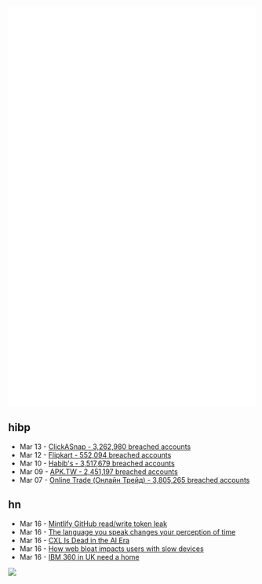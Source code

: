 ![Metrics](https://raw.githubusercontent.com/phixion/phixion/master/metrics.svg)

## hibp

<!--
for https://github.com/phixion/phixion/blob/main/.github/workflows/feeds.yml
-->
<!--START_SECTION:haveibeenpwnd-->
- Mar 13 - [ClickASnap - 3,262,980 breached accounts](https://haveibeenpwned.com/PwnedWebsites#ClickASnap)
- Mar 12 - [Flipkart - 552,094 breached accounts](https://haveibeenpwned.com/PwnedWebsites#Flipkart)
- Mar 10 - [Habib's - 3,517,679 breached accounts](https://haveibeenpwned.com/PwnedWebsites#Habibs)
- Mar 09 - [APK.TW - 2,451,197 breached accounts](https://haveibeenpwned.com/PwnedWebsites#APKTW)
- Mar 07 - [Online Trade (Онлайн Трейд) - 3,805,265 breached accounts](https://haveibeenpwned.com/PwnedWebsites#OnlineTrade)
<!--END_SECTION:haveibeenpwnd-->

## hn

<!--
for https://github.com/phixion/phixion/blob/main/.github/workflows/feeds.yml
-->
<!--START_SECTION:hn-->
- Mar 16 - [Mintlify GitHub read/write token leak](https://mintlify.com/blog/incident-march-13)
- Mar 16 - [The language you speak changes your perception of time](https://www.popsci.com/language-time-perception/)
- Mar 16 - [CXL Is Dead in the AI Era](https://www.semianalysis.com/p/cxl-is-dead-in-the-ai-era)
- Mar 16 - [How web bloat impacts users with slow devices](https://danluu.com/slow-device/)
- Mar 16 - [IBM 360 in UK need a home](https://www.ibm360.co.uk/)
<!--END_SECTION:hn-->

<!--
for https://yhype.me
-->
![](https://hit.yhype.me/github/profile?user_id=13013670)

